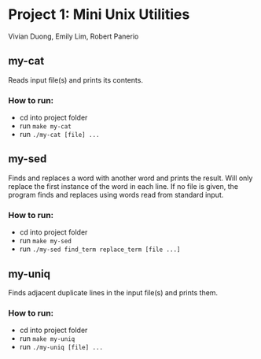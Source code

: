 # Project 1: Mini Unix Utilities
Vivian Duong, Emily Lim, Robert Panerio

## my-cat
Reads input file(s) and prints its contents.

### How to run:
- cd into project folder
- run `make my-cat`
- run `./my-cat [file] ...`


## my-sed
Finds and replaces a word with another word and prints the result. Will only replace the first instance of the word in each line. If no file is given, the program finds and replaces using words read from standard input.

### How to run:
- cd into project folder
- run `make my-sed`
- run `./my-sed find_term replace_term [file ...]`


## my-uniq
Finds adjacent duplicate lines in the input file(s) and prints them.

### How to run:
- cd into project folder
- run `make my-uniq`
- run `./my-uniq [file] ...`